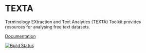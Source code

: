 # TEXTA

Terminology EXtraction and Text Analytics (TEXTA) Toolkit provides resources for analysing free text datasets.

[Documentation](https://texta-tk.github.io)

[![Build Status](https://travis-ci.org/ekt68/texta.svg?branch=master)](https://travis-ci.org/ekt68/texta)
